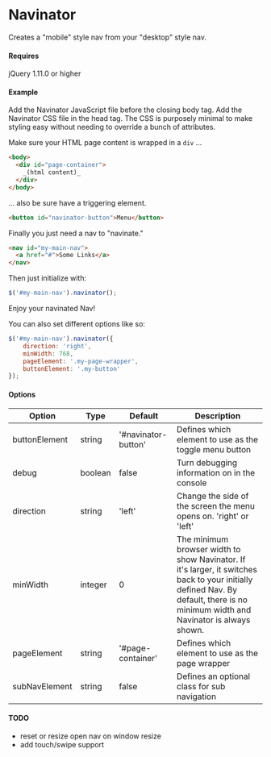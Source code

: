 Navinator
=========

Creates a "mobile" style nav from your "desktop" style nav.

#### Requires

jQuery 1.11.0 or higher

#### Example

Add the Navinator JavaScript file before the closing body tag. Add the Navinator CSS file in the head tag. The CSS is purposely minimal to make styling easy without needing to override a bunch of attributes.

Make sure your HTML page content is wrapped in a `div` ...

```html
<body>
  <div id="page-container">
    _(html content)_
  </div>
</body>
```

... also be sure have a triggering element.

```html
<button id="navinator-button">Menu</button>
```

Finally you just need a nav to "navinate."

```html
<nav id="my-main-nav">
  <a href="#">Some Links</a>
</nav>
```

Then just initialize with:

```javascript
$('#my-main-nav').navinator();
 ```

Enjoy your navinated Nav!

You can also set different options like so:

```javascript
$('#my-main-nav').navinator({
	direction: 'right',
	minWidth: 768,
	pageElement: '.my-page-wrapper',
	buttonElement: '.my-button'
});
 ```

#### Options

Option | Type | Default | Description
------ | ---- | ------- | -----------
buttonElement | string | '#navinator-button' | Defines which element to use as the toggle menu button
debug | boolean | false | Turn debugging information on in the console
direction | string | 'left' | Change the side of the screen the menu opens on. 'right' or 'left'
minWidth | integer | 0 | The minimum browser width to show Navinator. If it's larger, it switches back to your initially defined Nav. By default, there is no minimum width and Navinator is always shown.
pageElement | string | '#page-container' | Defines which element to use as the page wrapper
subNavElement | string | false | Defines an optional class for sub navigation

#### TODO

- reset or resize open nav on window resize
- add touch/swipe support
